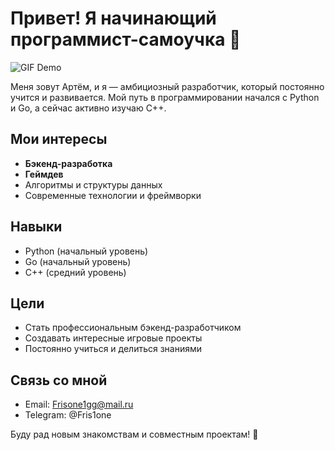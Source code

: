 # Привет! Я начинающий программист-самоучка 👋
![GIF Demo](https://99px.ru/sstorage/86/2018/03/10103182011262539.gif)

Меня зовут Артём, и я — амбициозный разработчик, который постоянно учится и развивается. Мой путь в программировании начался с Python и Go, а сейчас активно изучаю C++. 

## Мои интересы
- **Бэкенд-разработка**  
- **Геймдев**  
- Алгоритмы и структуры данных  
- Современные технологии и фреймворки

## Навыки
- Python (начальный уровень)  
- Go (начальный уровень)  
- C++ (средний уровень)  

## Цели
- Стать профессиональным бэкенд-разработчиком  
- Создавать интересные игровые проекты  
- Постоянно учиться и делиться знаниями

## Связь со мной
- Email: Frisone1gg@mail.ru  
- Telegram: @Fris1one

Буду рад новым знакомствам и совместным проектам! 🚀
